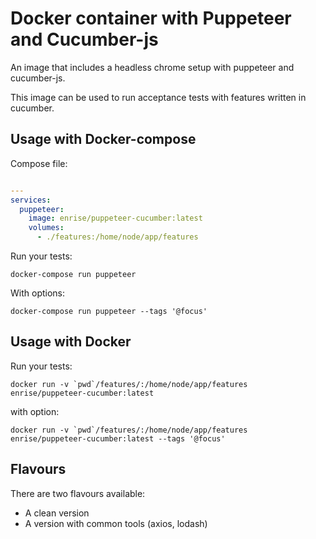 # Docker container with Puppeteer and Cucumber-js

An image that includes a headless chrome setup with puppeteer and cucumber-js.

This image can be used to run acceptance tests with features written in cucumber.

## Usage with Docker-compose

Compose file:

```yml

---
services:
  puppeteer:
    image: enrise/puppeteer-cucumber:latest
    volumes:
      - ./features:/home/node/app/features
```

Run your tests:

`docker-compose run puppeteer`

With options:

`docker-compose run puppeteer --tags '@focus'`

## Usage with Docker

Run your tests:

`` docker run -v `pwd`/features/:/home/node/app/features enrise/puppeteer-cucumber:latest ``

with option:

`` docker run -v `pwd`/features/:/home/node/app/features enrise/puppeteer-cucumber:latest --tags '@focus' ``

## Flavours

There are two flavours available:

- A clean version
- A version with common tools (axios, lodash)
